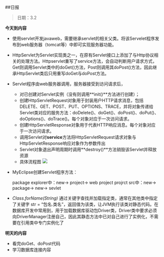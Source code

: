 ##日报
> 日期：3.2

**今天到内容**

* 使用servlet开发javaweb，需要继承servlet的相关父类。将该Servelet程序发布到web服务器（tomcat等）中即可实现服务器功能。
* HttpServlet为Servlet实现类之一，在原有Servlet接口上添加了与Http协议相关的处理方法。Httpservlet重写了service方法，会自动判断用户请求方式，Get则调用Servlet类中的doGet()方法，Post则调用其doPost()方法，因此继承HttpServlet类后只用重写doGet与doPost方法。
* Servlet程序由web服务器调用，服务器接受到访问请求后，
	* 对已创建对Servlet实例（没有则调用**init()**方法进行创建）；
	* 创建HttpServletRequest对象用于封装用户HTTP请求消息，包括DELETE、GET、POST、PUT、OPTIONS、TRACE，并将对象传递给Servlet类对应的服务方法：doDelete()、doGet()、doPost()、doPut()、doOptions()、doTrace()。每个对象对应于一次访问请求。
	* 创建HttpServletResponse对象用于代表HTTP响应消息。每个对象对应于一次访问请求。
	* 调用Servlet对**service**方法将HttpServletRequest请求对象与HttpServletResponse响应对象作为参数传出
	* Servlet对象退出声明周期时调用**destroy()**方法销毁该Servlet并释放资源
	* 具体流程图
	![](http://images.cnitblog.com/i/289233/201405/311054556978749.png)
* MyEclipse创建Servlet程序方法：

	package explorer中：new-> project-> web project
	projrct src中：new-> package-> new-> sevlet
	
* *Class.forName(String)* 通过关键字查找并加载指定类，通常在其他类中指定了关键字 str = “包名.类名”，返回值为该类，让JVM执行该类对静态代码。在数据库开发中常用到，用于加载数据库驱动包Driver类，Driver类中要求必须向DriverManager注册自己，因此其静态方法中已对自己进行了实例化，不需要在引用类中专门实例化了

**明天的内容**

* 看完doGet、doPost代码
* 学习数据库连接内容